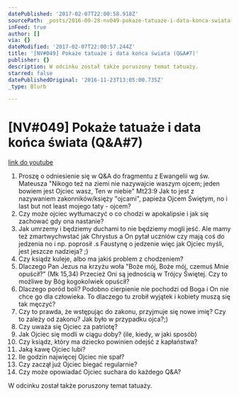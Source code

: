 ```yaml
---
datePublished: '2017-02-07T22:00:58.918Z'
sourcePath: _posts/2016-09-28-nv049-pokaze-tatuaze-i-data-konca-swiata-qanda7.md
inFeed: true
author: []
via: {}
dateModified: '2017-02-07T22:00:57.244Z'
title: '[NV#049] Pokaże tatuaże i data końca świata (Q&A#7)'
publisher: {}
description: W odcinku został także poruszony temat tatuaży.
starred: false
datePublishedOriginal: '2016-11-23T13:05:00.735Z'
_type: Blurb

---
```

# \[NV\#049\] Pokaże tatuaże i data końca świata (Q&A\#7)
[link do youtube][0]

1. Proszę o odniesienie się w Q&A do fragmentu z Ewangelii wg św. Mateusza "Nikogo też na ziemi nie nazywajcie waszym ojcem; jeden bowiem jest Ojciec wasz, Ten w niebie" Mt23:9 Jak to jest z nazywaniem zakonników/księży "ojcami", papieża Ojcem Świętym, no i last but not least mojego taty - ojcem?
2. Czy może ojciec wytłumaczyć o co chodzi w apokalipsie i jak się zachować gdy ona nastanie?
3. Jak umrzemy i będziemy duchami to nie będziemy mogli jeść. Ale mamy też zmartwychwstać jak Chrystus a On pytał uczniów czy mają coś do jedzenia no i np. poprosił .s Faustynę o jedzenie więc jak Ojciec myśli, jest jeszcze nadzieja? ;)
4. Czy ksiądz kuleje, albo ma jakiś problem z chodzeniem?
5. Dlaczego Pan Jezus na krzyżu woła "Boże mój, Boże mój, czemuś Mnie opuścił?" (Mk 15,34) Przecież Oni są jednością w Trójcy Świętej. Czy to możliwe by Bóg kogokolwiek opuścił?
6. Dlaczego poród boli? Podobno cierpienie nie pochodzi od Boga i On nie chce go dla człowieka. To dlaczego tu zrobił wyjątek i kobiety muszą się tak męczyć?
7. Czy to prawda, że wstępując do zakonu, przyjmuje się nowe imię? Czy to zależy od zakonu? Jak było w przypadku ojca?;)
8. Czy uważa się Ojciec za patriotę?
9. Jak Ojciec się modli w ciągu doby? (ile, kiedy, w jaki sposób)
10. Czy ksiądz, który ma dziecko powinien odejść z kapłaństwa?
11. Jaką kawę Ojciec lubi?
12. Ile godzin najwięcej Ojciec nie spał?
13. Czy zaczął już Ojciec biegać regularnie?
14. Czy może opowiadać Ojciec suchara do każdego Q&A?

W odcinku został także poruszony temat tatuaży.

[0]: https://www.youtube.com/watch?v=qhXyqUY8hgo